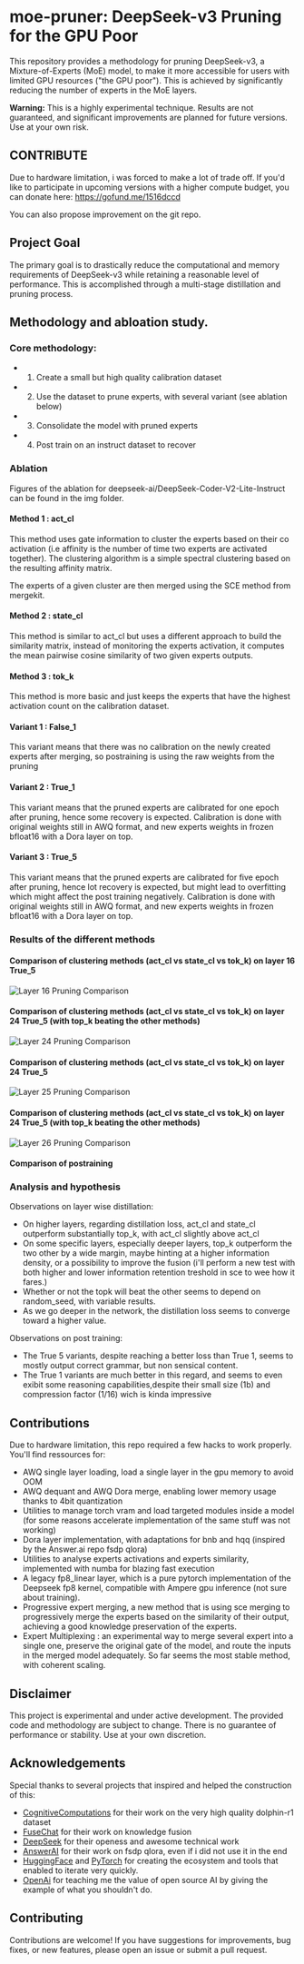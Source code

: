 # moe-pruner: DeepSeek-v3 Pruning for the GPU Poor

This repository provides a methodology for pruning DeepSeek-v3, a Mixture-of-Experts (MoE) model, to make it more accessible for users with limited GPU resources ("the GPU poor").  This is achieved by significantly reducing the number of experts in the MoE layers.

**Warning:** This is a highly experimental technique.  Results are not guaranteed, and significant improvements are planned for future versions.  Use at your own risk.

## CONTRIBUTE
Due to hardware limitation, i was forced to make a lot of trade off. If you'd like to participate in upcoming versions with a higher compute budget, you can donate here: https://gofund.me/1516dccd

You can also propose improvement on the git repo.

## Project Goal

The primary goal is to drastically reduce the computational and memory requirements of DeepSeek-v3 while retaining a reasonable level of performance.  This is accomplished through a multi-stage distillation and pruning process.

## Methodology and abloation study.

### Core methodology:
- 1. Create a small but high quality calibration dataset
- 2. Use the dataset to prune experts, with several variant (see ablation below)
- 3. Consolidate the model with pruned experts
- 4. Post train on an instruct dataset to recover

### Ablation
Figures of the ablation for deepseek-ai/DeepSeek-Coder-V2-Lite-Instruct can be found in the img folder.

#### Method 1 : act_cl
This method uses gate information to cluster the experts based on their co activation (i.e affinity is the number of time two experts are activated together).
The clustering algorithm is a simple spectral clustering based on the resulting affinity matrix.

The experts of a given cluster are then merged using the SCE method from mergekit.

#### Method 2 : state_cl
This method is similar to act_cl but uses a different approach to build the similarity matrix, instead of monitoring the experts activation, it computes the mean pairwise cosine similarity of two given experts outputs.

#### Method 3 : tok_k
This method is more basic and just keeps the experts that have the highest activation count on the calibration dataset.

#### Variant 1 : False_1
This variant means that there was no calibration on the newly created experts after merging, so postraining is using the raw weights from the pruning

#### Variant 2 : True_1
This variant means that the pruned experts are calibrated for one epoch after pruning, hence some recovery is expected. Calibration is done with original weights still in AWQ format, and new experts weights in frozen bfloat16 with a Dora layer on top.

#### Variant 3 : True_5
This variant means that the pruned experts are calibrated for five epoch after pruning, hence lot recovery is expected, but might lead to overfitting which might affect the post training negatively. Calibration is done with original weights still in AWQ format, and new experts weights in frozen bfloat16 with a Dora layer on top.

### Results of the different methods
#### Comparison of clustering methods (act_cl vs state_cl vs tok_k) on layer 16 True_5

![Layer 16 Pruning Comparison](img/layer_16_true_5.png)

#### Comparison of clustering methods (act_cl vs state_cl vs tok_k) on layer 24 True_5 (with top_k beating the other methods)

![Layer 24 Pruning Comparison](img/layer_24_true_5.png)

#### Comparison of clustering methods (act_cl vs state_cl vs tok_k) on layer 24 True_5

![Layer 25 Pruning Comparison](img/layer_25_true_5.png)

#### Comparison of clustering methods (act_cl vs state_cl vs tok_k) on layer 24 True_5 (with top_k beating the other methods)

![Layer 26 Pruning Comparison](img/layer_26_true_5.png)

#### Comparison of postraining

### Analysis and hypothesis
Observations on layer wise distillation:
- On higher layers, regarding distillation loss, act_cl and state_cl outperform substantially top_k, with act_cl slightly above act_cl
- On some specific layers, especially deeper layers, top_k outperform the two other by a wide margin, maybe hinting at a higher information density, or a possibility to improve the fusion (i'll perform a new test with both higher and lower information retention treshold in sce to wee how it fares.)
- Whether or not the topk will  beat the other seems to depend on random_seed, with variable results.
- As we go deeper in the network, the distillation loss seems to converge toward a higher value.

Observations on post training:
- The True 5 variants, despite reaching a better loss than True 1, seems to mostly output correct grammar, but non sensical content.
- The True 1 variants are much better in this regard, and seems to even exibit some reasoning capabilities,despite their small size (1b) and compression factor (1/16) wich is kinda impressive



## Contributions
Due to hardware limitation, this repo required a few hacks to work properly. You'll find ressources for:
- AWQ single layer loading, load a single layer in the gpu memory to avoid OOM
- AWQ dequant and AWQ Dora merge, enabling lower memory usage thanks to 4bit quantization
- Utilities to manage torch vram and load targeted modules inside a model (for some reasons accelerate implementation of the same stuff was not working)
- Dora layer implementation, with adaptations for bnb and hqq (inspired by the Answer.ai repo fsdp qlora)
- Utilities to analyse experts activations and experts similarity, implemented with numba for blazing fast execution
- A legacy fp8_linear layer, which is a pure pytorch implementation of the Deepseek fp8 kernel, compatible with Ampere gpu inference (not sure about training).
- Progressive expert merging, a new method that is using  sce merging to progressively merge the experts based on the similarity of their output, achieving a good knowledge preservation of the experts.
- Expert Multiplexing : an experimental way to merge several expert into a single one, preserve the original gate of the model, and route the inputs in the merged model adequately. So far seems the most stable method, with coherent scaling.


## Disclaimer

This project is experimental and under active development.  The provided code and methodology are subject to change.  There is no guarantee of performance or stability.  Use at your own discretion.

## Acknowledgements
Special thanks to several projects that inspired and helped the construction of this:
- [CognitiveComputations](https://huggingface.co/cognitivecomputations) for their work on the very high quality dolphin-r1 dataset
- [FuseChat](https://github.com/fanqiwan/FuseAI/tree/main/FuseChat) for their work on knowledge fusion
- [DeepSeek](https://github.com/deepseek-ai) for their openess and awesome technical work
- [AnswerAI](https://github.com/AnswerDotAI/fsdp_qlora) for their work on fsdp qlora, even if i did not use it in the end
- [HuggingFace](https://huggingface.co/) and [PyTorch](https://pytorch.org/) for creating the ecosystem and tools that enabled to iterate very quickly.
- [OpenAi](https://openai.com/) for teaching me the value of open source AI by giving the example of what you shouldn't do.

## Contributing

Contributions are welcome!  If you have suggestions for improvements, bug fixes, or new features, please open an issue or submit a pull request.